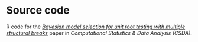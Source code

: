 # Source code
R code for the [*Bayesian model selection for unit root testing with multiple structural breaks*](https://www.sciencedirect.com/science/article/abs/pii/S0167947314002485) paper in *Computational Statistics & Data Analysis (CSDA)*.



